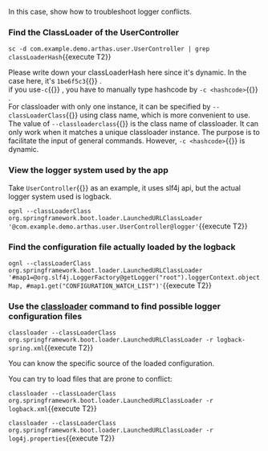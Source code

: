 In this case, show how to troubleshoot logger conflicts.

### Find the ClassLoader of the UserController

`sc -d com.example.demo.arthas.user.UserController | grep classLoaderHash`{{execute T2}}

Please write down your classLoaderHash here since it's dynamic. In the case here, it's `1be6f5c3`{{}} .  
if you use`-c`{{}} , you have to manually type hashcode by `-c <hashcode>`{{}} .  
For classloader with only one instance, it can be specified by `--classLoaderClass`{{}} using class name, which is more convenient to use.  
The value of `--classloaderclass`{{}} is the class name of classloader. It can only work when it matches a unique classloader instance. The purpose is to facilitate the input of general commands. However, `-c <hashcode>`{{}} is dynamic.

### View the logger system used by the app

Take `UserController`{{}} as an example, it uses slf4j api, but the actual logger system used is logback.

`ognl --classLoaderClass org.springframework.boot.loader.LaunchedURLClassLoader '@com.example.demo.arthas.user.UserController@logger'`{{execute T2}}

### Find the configuration file actually loaded by the logback

`ognl --classLoaderClass org.springframework.boot.loader.LaunchedURLClassLoader '#map1=@org.slf4j.LoggerFactory@getLogger("root").loggerContext.objectMap, #map1.get("CONFIGURATION_WATCH_LIST")'`{{execute T2}}

### Use the [classloader](https://arthas.aliyun.com/doc/classloader.html) command to find possible logger configuration files

`classloader --classLoaderClass org.springframework.boot.loader.LaunchedURLClassLoader -r logback-spring.xml`{{execute T2}}

You can know the specific source of the loaded configuration.

You can try to load files that are prone to conflict:

`classloader --classLoaderClass org.springframework.boot.loader.LaunchedURLClassLoader -r logback.xml`{{execute T2}}

`classloader --classLoaderClass org.springframework.boot.loader.LaunchedURLClassLoader -r log4j.properties`{{execute T2}}

